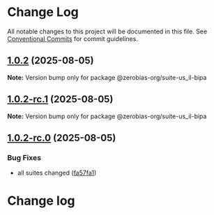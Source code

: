 # Change Log

All notable changes to this project will be documented in this file.
See [Conventional Commits](https://conventionalcommits.org) for commit guidelines.

## [1.0.2](https://github.com/zerobias-org/suite/compare/@zerobias-org/suite-us_il-bipa@1.0.2-rc.1...@zerobias-org/suite-us_il-bipa@1.0.2) (2025-08-05)

**Note:** Version bump only for package @zerobias-org/suite-us_il-bipa





## [1.0.2-rc.1](https://github.com/zerobias-org/suite/compare/@zerobias-org/suite-us_il-bipa@1.0.2-rc.0...@zerobias-org/suite-us_il-bipa@1.0.2-rc.1) (2025-08-05)

**Note:** Version bump only for package @zerobias-org/suite-us_il-bipa





## [1.0.2-rc.0](https://github.com/zerobias-org/suite/compare/@zerobias-org/suite-us_il-bipa@1.0.1...@zerobias-org/suite-us_il-bipa@1.0.2-rc.0) (2025-08-05)


### Bug Fixes

* all suites changed ([fa57fa1](https://github.com/zerobias-org/suite/commit/fa57fa1af7628003297df46b2d7740fe95bd2666))





# Change log
